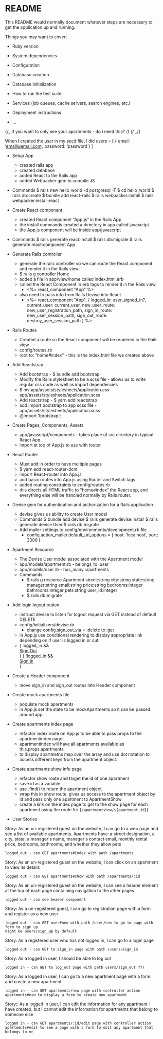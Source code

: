 # README

This README would normally document whatever steps are necessary to get the
application up and running.

Things you may want to cover:

- Ruby version

- System dependencies

- Configuration

- Database creation

- Database initialization

- How to run the test suite

- Services (job queues, cache servers, search engines, etc.)

- Deployment instructions

- ...

{/_ if you want to only see your apartments - do i need this? _/}
{/_ <Route path="/myapartments" component={MyApartments} /> _/}

When I created the user in my seed file, I did users = [ { email: ‘email@email.com’, password: ‘password’} ]

- Setup App
  - created rails app
  - created database
  - added React to the Rails app
  - added Webpacker gem to compile JS
- Commands
  $ rails new hello_world -d postgresql -T
  $ cd hello_world
  $ rails db:create
  $ bundle add react-rails
  $ rails webpacker:install
  $ rails webpacker:install:react

- Create React component
  - created React component "App.js" in the Rails App
  - the install commands created a directory in app called javascript
  - the App.js component will be inside app/javascript
- Commands
  $ rails generate react:install
  $ rails db:migrate
  $ rails generate react:component App

- Generate Rails controller

  - generate the rails controller so we can route the React component and render it in the Rails view.
  - $ rails g controller Home
  - added a file in app/view/home called index.html.erb
  - called the React Component in erb tags to render it in the Rails view
    - <%= react_component "App" %>
  - also need to pass info from Rails Devise into React
    - <%= react_component "App", {
      logged_in: user_signed_in?,
      current_user: current_user,
      new_user_route: new_user_registration_path,
      sign_in_route: new_user_session_path,
      sign_out_route: destroy_user_session_path
      } %>

- Rails Routes

  - Created a route so the React component will be rendered in the Rails view
  - config/routes.rb
  - root to: "home#index" - this is the index.html file we created above

- Add Reactstrap

  - Add bootstrap - $ bundle add bootstrap
  - Modify the Rails stylesheet to be a scss file - allows us to write regular css code as well as import dependencies
  - $ mv app/assets/stylesheets/application.css app/assets/stylesheets/application.scss
  - Add reactstrap - $ yarn add reactstrap
  - add import bootstrap to app scss file - app/assets/stylesheets/application.scss
  - @import 'bootstrap';

- Create Pages, Components, Assets

  - app/javascript/components - takes place of src directory in typical React App
  - import at top of App.js to use with router

- React Router

  - Must add in order to have multiple pages
  - $ yarn add react-router-dom
  - import React-router into App.js
  - add basic routes into App.js using Router and Switch tags
  - added routing constraints to config/routes.rb
  - this directs all HTML traffic to "home#index" the React app, and everything else will be handled normally by Rails router.

- Devise gem for authentication and authorization for a Rails application

  - devise gives us ability to create User model
  - Commands
    $ bundle add devise
    $ rails generate devise:install
    $ rails generate devise User
    $ rails db:migrate
  - Add mailer settings to config/environments/development.rb file
    - config.action_mailer.default_url_options = { host: 'localhost', port: 3000 }

- Apartment Resource

  - The Devise User model associated with the Apartment model
  - app/models/apartment.rb - belongs_to :user
  - app/models/user.rb - has_many :apartments
  - Commands
    - $ rails g resource Apartment street:string city:string state:string manager:string email:string price:string bedrooms:integer bathrooms:integer pets:string user_id:integer
    - $ rails db:migrate

- Add login logout button

  - instruct devise to listen for logout request via GET instead of default DELETE
  - config/initializers/devise.rb
    - change config.sign_out_via = :delete to :get
  - in App.js use conditional rendering to display appropriate link depending on if user is logged in or out
  - { logged_in &&
    <div>
    <a href={sign_out_route }>Sign Out</a>
    </div>
    }
    { !logged_in &&
    <div>
    <a href={ sign_in_route }>Sign In</a>
    </div>
    }

- Create a Header component

  - move sign_in and sign_out routes into Header component

- Create mock apartments file

  - populate mock apartments
  - in App.js set the state to be mockApartments so it can be passed around app

- Create apartments index page

  - refactor index route on App.js to be able to pass props to the apartmentindex page
  - apartmentindex will have all apartments available as this.props.apartments
  - to display apartmetns map over the array and use dot notation to access different keys from the apartment object.

- Create apartments show info page

  - refactor show route and target the id of one apartment
  - save id as a variable
  - use .find() to return the apartment object
  - wrap this in show route, gives us access to the apartment object by id and pass only one apartment to ApartmentShow
  - create a link on the index page to get to the show page for each apartment using the route for {`/apartmentshow/${apartment.id}`}

- User Stories

Story: As an un-registered guest on the website, I can go to a web page and see a list of available apartments. Apartments have: a street designation, a city, state, a manager's name, manager's contact email, monthly rental price, bedrooms, bathrooms, and whether they allow pets

    logged_out - can GET apartments#index with path /apartments

Story: As an un-registered guest on the website, I can click on an apartment to view its details

    logged out - can GET apartments#show with path /apartments/:id

Story: As an un-registered guest on the website, I can see a header element at the top of each page containing navigation to the other pages

    logged out - can see header component

Story: As a un-registered guest, I can go to registration page with a form and register as a new user

    logged out - can GET user#new with path /user/new to go to page with form to sign up
    might be users/sign_up by default

Story: As a registered user who has not logged in, I can go to a login page

    logged out - can GET to sign_in page with path /users/sign_in

Story: As a logged in user, I should be able to log out

    logged in - can GET to log_out page with path users/sign_out ???

Story: As a logged in user, I can go to a new apartment page with a form and create a new apartment

    logged in - can GET apartments/new page with controller action apartments#new to display a form to create new apartment

Story:: As a logged in user, I can edit the information for any apartment I have created, but I cannot edit the information for apartments that belong to someone else

    logged in - can GET apartments/:id/edit page with controller action apartments#edit to see a page with a form to edit any apartment that belongs to me
